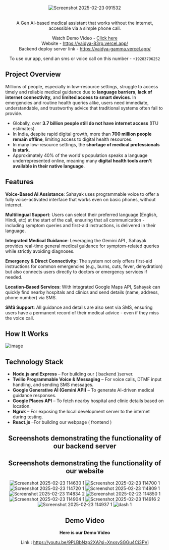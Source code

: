 
<div align='center'>
   

![Screenshot 2025-02-23 091532](https://github.com/user-attachments/assets/3cf5538e-01a5-48eb-ac11-71d4d3e1f771)

<br> 
A Gen AI-based medical assistant that works without the internet, accessible via a simple phone call.

Watch Demo Video - <a href='https://youtu.be/GyAh_ADMFKA](https://youtu.be/9PLBbNzp2XA?si=P__Z80o56j7gX9Sb'>Click here</a>
<br>
Website - https://vaidya-83rp.vercel.app/
<br>
Backend deploy server link - https://vaidya-gamma.vercel.app/

To use our app, send an sms or voice call on this number - `+19283796252`


   
</div>

## Project Overview
Millions of people, especially in low-resource settings, struggle to access timely and reliable medical guidance due to **language barriers**, **lack of internet connectivity,** and **limited access to smart devices**. In emergencies and routine health queries alike, users need immediate, understandable, and trustworthy advice that traditional systems often fail to provide.

- Globally, over **3.7 billion people still do not have internet access** (ITU estimates).
- In India, despite rapid digital growth, more than **700 million people remain offline**, limiting access to digital health resources.
- In many low-resource settings, the **shortage of medical professionals is stark**.
- Approximately 40% of the world's population speaks a language underrepresented online, meaning many **digital health tools aren't available in their native language**. 

## Features

**Voice-Based AI Assistance**:
Sahayak uses programmable voice to offer a fully voice-activated interface that works even on basic phones, without internet.

**Multilingual Support**:
Users can select their preferred language (English, Hindi, etc) at the start of the call, ensuring that all communication - including symptom queries and first-aid instructions, is delivered in their language.

**Integrated Medical Guidance**:
Leveraging the Gemini API , Sahayak provides real-time general medical guidance for symptom-related queries while strictly avoiding diagnoses.

**Emergency & Direct Connectivity**:
The system not only offers first-aid instructions for common emergencies (e.g., burns, cuts, fever, dehydration) but also connects users directly to doctors or emergency services if needed.

**Location-Based Services**:
With integrated Google Maps API, Sahayak can quickly find nearby hospitals and clinics and send details (name, address, phone number) via SMS.

**SMS Support**:
All guidance and details are also sent via SMS, ensuring users have a permanent record of their medical advice - even if they miss the voice call.


## How It Works
![image](https://github.com/user-attachments/assets/6067993a-1e34-4294-b742-4d7219abc374)


## Technology Stack
- **Node.js and Express** – For building our ( backend )server.
- **Twilio Programmable Voice & Messaging** –  For voice calls, DTMF input handling, and sending SMS messages.
- **Google Generative AI (Gemini API)** – To generate AI-driven medical guidance responses.
- **Google Places API** – To fetch nearby hospital and clinic details based on location.
- **Ngrok** – For exposing the local development server to the internet during testing.
- **React.js** –For building our webpage ( frontend )

<div align='center'>

<h2>Screenshots demonstrating the functionality of our backend server</h2>




<h2>Screenshots demonstrating the functionality of our website</h2>

![Screenshot 2025-02-23 114630 1](https://github.com/user-attachments/assets/3e14a979-02d6-4b7e-a459-b67f07316677)
![Screenshot 2025-02-23 114700 1](https://github.com/user-attachments/assets/741d54ef-4b71-40f8-9fd4-3ae277df4c61)
![Screenshot 2025-02-23 114720 1](https://github.com/user-attachments/assets/5e57de1e-06b5-4848-ac89-5f92984ea430)
![Screenshot 2025-02-23 114809 1](https://github.com/user-attachments/assets/08ca65ab-64da-4f4f-9837-1fa50fa68c58)
![Screenshot 2025-02-23 114834 2](https://github.com/user-attachments/assets/f9ec5b06-ebdd-43a9-b61d-c11838882b1c)
![Screenshot 2025-02-23 114850 1](https://github.com/user-attachments/assets/3051099d-547c-45ac-a9a4-1f1db1842d26)
![Screenshot 2025-02-23 114904 1](https://github.com/user-attachments/assets/5be99cc6-e999-408a-a04d-3291f42c3d29)
![Screenshot 2025-02-23 114916 2](https://github.com/user-attachments/assets/e914b444-5d3a-4a9d-9c2c-53d9f9424ec9)
![Screenshot 2025-02-23 114937 1](https://github.com/user-attachments/assets/cba716ea-58d0-4b43-ba39-c1e0f0f7565f)
![dash 1](https://github.com/user-attachments/assets/46783686-5fa7-4e75-883c-c70b4e06144d)



<h2>Demo Video</h2>




**Here is our Demo Video**

Link : https://youtu.be/9PLBbNzp2XA?si=XnxsvSGGu4Ci3PVj





</div>

